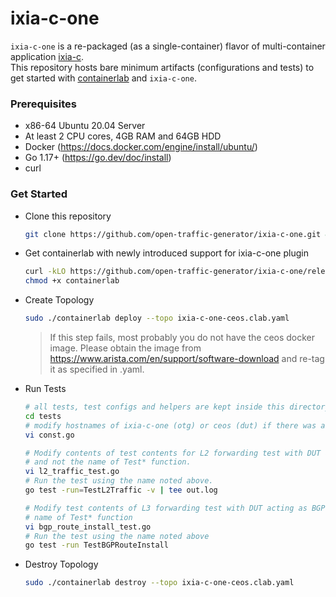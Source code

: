# ixia-c-one

`ixia-c-one` is a re-packaged (as a single-container) flavor of multi-container application [ixia-c](https://github.com/open-traffic-generator/ixia-c).  
This repository hosts bare minimum artifacts (configurations and tests) to get started with [containerlab](https://containerlab.srlinux.dev/) and `ixia-c-one`.

### Prerequisites

- x86-64 Ubuntu 20.04 Server
- At least 2 CPU cores, 4GB RAM and 64GB HDD
- Docker (https://docs.docker.com/engine/install/ubuntu/)
- Go 1.17+ (https://go.dev/doc/install)
- curl

### Get Started

- Clone this repository

    ```sh
    git clone https://github.com/open-traffic-generator/ixia-c-one.git && cd ixia-c-one
    ```

- Get containerlab with newly introduced support for ixia-c-one plugin

    ```sh
    curl -kLO https://github.com/open-traffic-generator/ixia-c-one/releases/download/v0.0.1-2610/containerlab
    chmod +x containerlab
    ```

- Create Topology

    ```sh
    sudo ./containerlab deploy --topo ixia-c-one-ceos.clab.yaml
    ```

    > If this step fails, most probably you do not have the ceos docker image. 
    > Please obtain the image from https://www.arista.com/en/support/software-download and re-tag it as specified in .yaml.

- Run Tests

    ```sh
    # all tests, test configs and helpers are kept inside this directory
    cd tests
    # modify hostnames of ixia-c-one (otg) or ceos (dut) if there was a change in .clab.yaml
    vi const.go
    
    # Modify contents of test contents for L2 forwarding test with DUT acting as a switch if needed
    # and not the name of Test* function.
    vi l2_traffic_test.go
    # Run the test using the name noted above. 
    go test -run=TestL2Traffic -v | tee out.log
    
    # Modify test contents of L3 forwarding test with DUT acting as BGP router if needed and note the
    # name of Test* function
    vi bgp_route_install_test.go
    # Run the test using the name noted above
    go test -run TestBGPRouteInstall
    ```

- Destroy Topology

    ```sh
    sudo ./containerlab destroy --topo ixia-c-one-ceos.clab.yaml
    ```
